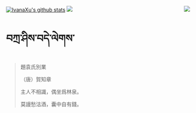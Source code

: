 [![IvanaXu's github stats](https://github-readme-stats.vercel.app/api?username=IvanaXu&show_icons=true&theme=vue-dark)](https://github.com/anuraghazra/github-readme-stats)
<img align="right" src="https://github-readme-stats.vercel.app/api/top-langs/?username=IvanaXu&langs_count=7&theme=graywhite" />
<img src="https://github-readme-stats.vercel.app/api/wakatime?username=IvanaXu" />
# བཀྲ་ཤིས་བདེ་ལེགས་
> 題袁氏別業
> 
> （唐）賀知章
> 
> 主人不相識，偶坐爲林泉。
> 
> 莫謾愁沽酒，囊中自有錢。
>

